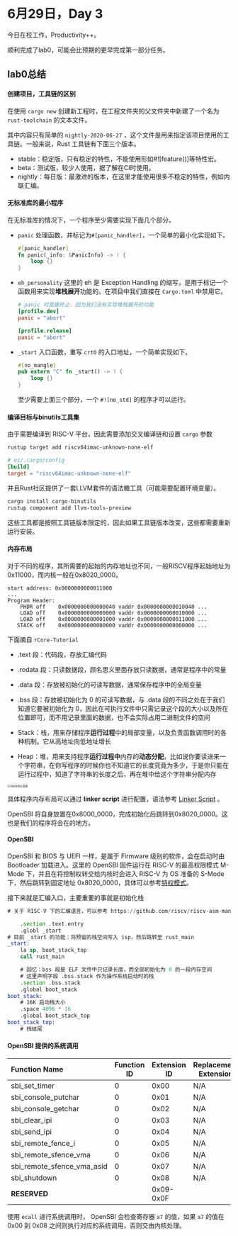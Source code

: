 # 6月29日，Day 3

今日在校工作，Productivity++。

顺利完成了lab0，可能会比预期的更早完成第一部分任务。

## lab0总结

#### 创建项目，工具链的区别

在使用 `cargo new` 创建新工程时，在工程文件夹的父文件夹中新建了一个名为 `rust-toolchain` 的文本文件。

其中内容只有简单的 `nightly-2020-06-27` ，这个文件是用来指定该项目使用的工具链。一般来说，Rust 工具链有下面三个版本。

- stable：稳定版，只有稳定的特性，不能使用形如#![feature()]等特性宏。
- beta：测试版，较少人使用，据了解在CI时使用。
- nightly：每日版：最激进的版本，在这里才能使用很多不稳定的特性，例如内联汇编。

#### 无标准库的最小程序

在无标准库的情况下，一个程序至少需要实现下面几个部分。

- `panic` 处理函数，并标记为`#[panic_handler]`，一个简单的最小化实现如下。

  ```rust
  #[panic_handler]
  fn panic(_info: &PanicInfo) -> ! {
      loop {}
  }
  ```

- `eh_personality` 这里的 eh 是 Exception Handling 的缩写，是用于标记一个函数用来实现**堆栈展开**功能的。在项目中我们直接在 `Cargo.toml` 中禁用它。

  ```toml
  # panic 时直接终止，因为我们没有实现堆栈展开的功能
  [profile.dev]
  panic = "abort"
  
  [profile.release]
  panic = "abort"
  ```

- `_start` 入口函数，重写 `crt0` 的入口地址，一个简单实现如下。

  ```rust
  #[no_mangle]
  pub extern "C" fn _start() -> ! {
      loop {}
  }
  ```

  至少需要上面三个部分，一个 `#![no_std]` 的程序才可以运行。

  

#### 编译目标与binutils工具集

由于需要编译到 RISC-V 平台，因此需要添加交叉编译链和设置 `cargo` 参数

```bash
rustup target add riscv64imac-unknown-none-elf
```

```toml
# os/.cargo/config 
[build]
target = "riscv64imac-unknown-none-elf"
```

并且Rust社区提供了一套LLVM套件的语法糖工具（可能需要配置环境变量）。

```bash
cargo install cargo-binutils
rustup component add llvm-tools-preview
```

这些工具都是按照工具链版本限定的，因此如果工具链版本改变，这些都需要重新运行安装。

#### 内存布局

对于不同的程序，其所需要的起始的内存地址也不同，一般RISCV程序起始地址为0x11000，而内核一般在0x8020_0000。



```
start address: 0x0000000000011000
...
Program Header:
    PHDR off    0x0000000000000040 vaddr 0x0000000000010040 ...
    LOAD off    0x0000000000000000 vaddr 0x0000000000010000 ...
    LOAD off    0x0000000000001000 vaddr 0x0000000000011000 ...
   STACK off    0x0000000000000000 vaddr 0x0000000000000000 ...
```

下面摘自 `rCore-Tutorial`

- .text 段：代码段，存放汇编代码

- .rodata 段：只读数据段，顾名思义里面存放只读数据，通常是程序中的常量
- .data 段：存放被初始化的可读写数据，通常保存程序中的全局变量
- .bss 段：存放被初始化为 0 的可读写数据，与 .data 段的不同之处在于我们知道它要被初始化为 0，因此在可执行文件中只需记录这个段的大小以及所在位置即可，而不用记录里面的数据，也不会实际占用二进制文件的空间
- Stack：栈，用来存储程序**运行过程**中的局部变量，以及负责函数调用时的各种机制。它从高地址向低地址增长
- Heap：堆，用来支持程序**运行过程中**内存的**动态分配**，比如说你要读进来一个字符串，在你写程序的时候你也不知道它的长度究竟为多少，于是你只能在运行过程中，知道了字符串的长度之后，再在堆中给这个字符串分配内存

<img src="https://rcore-os.github.io/rCore-Tutorial-deploy/docs/lab-0/pics/typical-layout.png" alt="内存布局示意图" style="zoom:40%;" />

具体程序内存布局可以通过 **linker script** 进行配置，语法参考 [Linker Script](https://sourceware.org/binutils/docs/ld/Scripts.html) 。

OpenSBI 将自身放置在0x8000_0000，完成初始化后跳转到0x8020_0000。这也是我们的程序将会在的地方。

#### OpenSBI

OpenSBI 和 BIOS 与 UEFI 一样，是属于 Firmware 级别的软件，会在启动时由 Bootloader 加载进入。这里的 OpenSBI 固件运行在 RISC-V 的最高权限模式 M-Mode 下，并且在将控制权转交给内核时会进入 RISC-V 为 OS 准备的 S-Mode 下，然后跳转到固定地址 0x8020_0000，具体可以参考[特权模式](https://github.com/JohnWestonNull/rCore_SoC_Dairy/blob/master/pdf_doc/RISCV_%E7%89%B9%E6%9D%83%E6%A8%A1%E5%BC%8F.pdf)。

接下来就是汇编入口，主要重要的事就是初始化栈

```asm
# 关于 RISC-V 下的汇编语言，可以参考 https://github.com/riscv/riscv-asm-manual/blob/master/riscv-asm.md

    .section .text.entry
    .globl _start
# 目前 _start 的功能：将预留的栈空间写入 $sp，然后跳转至 rust_main
_start:
    la sp, boot_stack_top
    call rust_main

    # 回忆：bss 段是 ELF 文件中只记录长度，而全部初始化为 0 的一段内存空间
    # 这里声明字段 .bss.stack 作为操作系统启动时的栈
    .section .bss.stack
    .global boot_stack
boot_stack:
    # 16K 启动栈大小
    .space 4096 * 16
    .global boot_stack_top
boot_stack_top:
    # 栈结尾
```

#### OpenSBI 提供的系统调用

| Function Name              | Function ID | Extension ID | Replacement Extension |
| :------------------------- | ----------- | ------------ | --------------------- |
| sbi_set_timer              | 0           | 0x00         | N/A                   |
| sbi_console_putchar        | 0           | 0x01         | N/A                   |
| sbi_console_getchar        | 0           | 0x02         | N/A                   |
| sbi_clear_ipi              | 0           | 0x03         | N/A                   |
| sbi_send_ipi               | 0           | 0x04         | N/A                   |
| sbi_remote_fence_i         | 0           | 0x05         | N/A                   |
| sbi_remote_sfence_vma      | 0           | 0x06         | N/A                   |
| sbi_remote_sfence_vma_asid | 0           | 0x07         | N/A                   |
| sbi_shutdown               | 0           | 0x08         | N/A                   |
| **RESERVED**               |             | 0x09-0x0F    |                       |

使用 `ecall` 进行系统调用时， OpenSBI 会检查寄存器 `a7` 的值，如果 `a7` 的值在 0x00 到 0x08 之间则执行对应的系统调用，否则交由内核处理。
